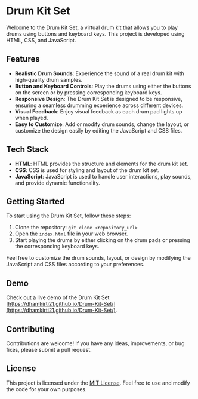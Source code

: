 # Drum Kit Set

Welcome to the Drum Kit Set, a virtual drum kit that allows you to play drums using buttons and keyboard keys. This project is developed using HTML, CSS, and JavaScript.

## Features
- **Realistic Drum Sounds**: Experience the sound of a real drum kit with high-quality drum samples.
- **Button and Keyboard Controls**: Play the drums using either the buttons on the screen or by pressing corresponding keyboard keys.
- **Responsive Design**: The Drum Kit Set is designed to be responsive, ensuring a seamless drumming experience across different devices.
- **Visual Feedback**: Enjoy visual feedback as each drum pad lights up when played.
- **Easy to Customize**: Add or modify drum sounds, change the layout, or customize the design easily by editing the JavaScript and CSS files.

## Tech Stack
- **HTML**: HTML provides the structure and elements for the drum kit set.
- **CSS**: CSS is used for styling and layout of the drum kit set.
- **JavaScript**: JavaScript is used to handle user interactions, play sounds, and provide dynamic functionality.

## Getting Started
To start using the Drum Kit Set, follow these steps:

1. Clone the repository: `git clone <repository_url>`
2. Open the `index.html` file in your web browser.
3. Start playing the drums by either clicking on the drum pads or pressing the corresponding keyboard keys.

Feel free to customize the drum sounds, layout, or design by modifying the JavaScript and CSS files according to your preferences.

## Demo
Check out a live demo of the Drum Kit Set [https://dhamkirti21.github.io/Drum-Kit-Set/](https://dhamkirti21.github.io/Drum-Kit-Set/).

## Contributing
Contributions are welcome! If you have any ideas, improvements, or bug fixes, please submit a pull request. 

## License
This project is licensed under the [MIT License](LICENSE). Feel free to use and modify the code for your own purposes.
